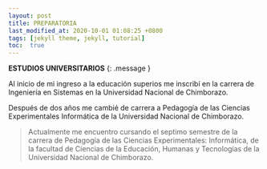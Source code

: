 ```yaml
---
layout: post
title: PREPARATORIA
last_modified_at: 2020-10-01 01:08:25 +0800
tags: [jekyll theme, jekyll, tutorial]
toc:  true
---
```

**ESTUDIOS UNIVERSITARIOS**
{: .message }

Al inicio de mi ingreso a la educación superios me inscribí en la carrera de Ingeniería en Sistemas en la Universidad Nacional de Chimborazo.

Después de dos años me cambié de carrera a Pedagogía de las Ciencias Experimentales Informática de la Universidad Nacional de Chimborazo.


> Actualmente me encuentro cursando el septimo semestre de la carrera de Pedagogía de las Ciencias Experimentales: Informática, de la facultad de Ciencias de la Educación, Humanas y Tecnologías de la Universidad Nacional de Chimborazo.



